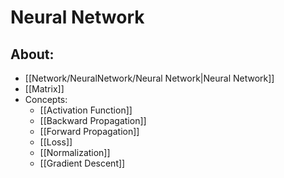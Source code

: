# Neural Network

## About:
- [[Network/NeuralNetwork/Neural Network|Neural Network]]
- [[Matrix]]
- Concepts:
	- [[Activation Function]]
	- [[Backward Propagation]]
	- [[Forward Propagation]]
	- [[Loss]]
	- [[Normalization]]
	- [[Gradient Descent]]

